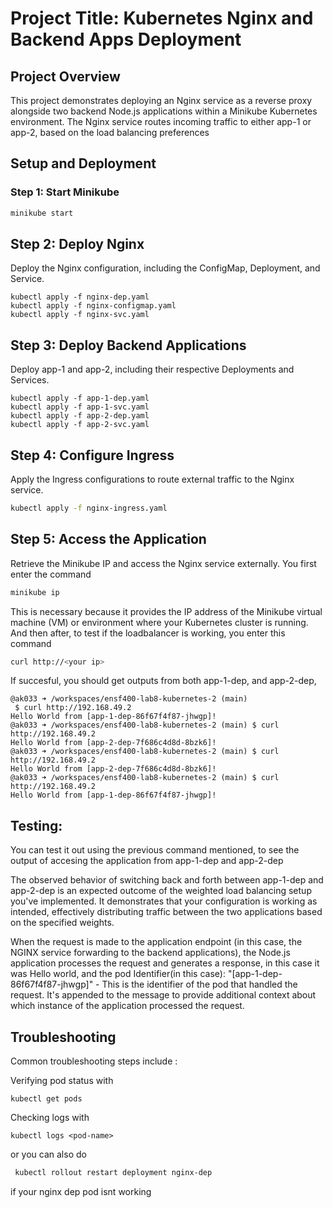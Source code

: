 
# Project Title: Kubernetes Nginx and Backend Apps Deployment

## Project Overview
This project demonstrates deploying an Nginx service as a reverse proxy alongside two backend Node.js applications within a Minikube Kubernetes environment. The Nginx service routes incoming traffic to either app-1 or app-2, based on the load balancing preferences


## Setup and Deployment
### Step 1: Start Minikube
```bash
minikube start
```
## Step 2: Deploy Nginx
Deploy the Nginx configuration, including the ConfigMap, Deployment, and Service.
```
kubectl apply -f nginx-dep.yaml
kubectl apply -f nginx-configmap.yaml
kubectl apply -f nginx-svc.yaml
```
## Step 3: Deploy Backend Applications
Deploy app-1 and app-2, including their respective Deployments and Services.
```
kubectl apply -f app-1-dep.yaml
kubectl apply -f app-1-svc.yaml
kubectl apply -f app-2-dep.yaml
kubectl apply -f app-2-svc.yaml
```
## Step 4: Configure Ingress
Apply the Ingress configurations to route external traffic to the Nginx service.
```bash      
kubectl apply -f nginx-ingress.yaml
```
## Step 5: Access the Application
Retrieve the Minikube IP and access the Nginx service externally.
You first enter the command
```bash
minikube ip
```
This is necessary because it provides the IP address of the Minikube virtual machine (VM) or environment where your Kubernetes cluster is running. And then after, to test if the loadbalancer is working, you enter this command
```bash
curl http://<your ip>
```
If succesful, you should get outputs from both app-1-dep, and app-2-dep, 
```
@ak033 ➜ /workspaces/ensf400-lab8-kubernetes-2 (main)
 $ curl http://192.168.49.2
Hello World from [app-1-dep-86f67f4f87-jhwgp]!
@ak033 ➜ /workspaces/ensf400-lab8-kubernetes-2 (main) $ curl http://192.168.49.2
Hello World from [app-2-dep-7f686c4d8d-8bzk6]!
@ak033 ➜ /workspaces/ensf400-lab8-kubernetes-2 (main) $ curl http://192.168.49.2
Hello World from [app-2-dep-7f686c4d8d-8bzk6]!
@ak033 ➜ /workspaces/ensf400-lab8-kubernetes-2 (main) $ curl http://192.168.49.2
Hello World from [app-1-dep-86f67f4f87-jhwgp]!
```
## Testing:

You can test it out using the previous command mentioned, to see the output of accesing the application from app-1-dep and app-2-dep

The observed behavior of switching back and forth between app-1-dep and app-2-dep is an expected outcome of the weighted load balancing setup you've implemented. It demonstrates that your configuration is working as intended, effectively distributing traffic between the two applications based on the specified weights.

When the request is made to the application endpoint (in this case, the NGINX service forwarding to the backend applications), the Node.js application processes the request and generates a response, in this case it was Hello world, and the pod Identifier(in this case): "[app-1-dep-86f67f4f87-jhwgp]" - This is the identifier of the pod that handled the request. It's appended to the message to provide additional context about which instance of the application processed the request.

## Troubleshooting
Common troubleshooting steps include :

Verifying pod status with
```
kubectl get pods
```
Checking logs with 
```
kubectl logs <pod-name>
```
or you can also do 
```bash
 kubectl rollout restart deployment nginx-dep
```
if your  nginx dep pod isnt working
